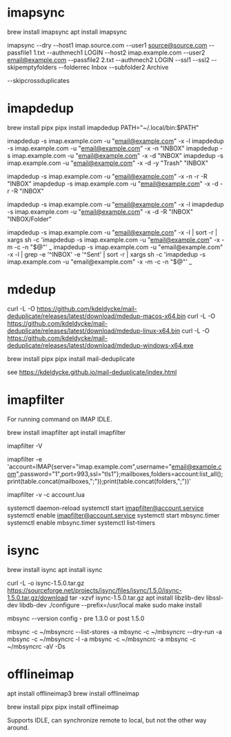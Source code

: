 
# imapsync

brew install imapsync
apt install imapsync

imapsync --dry --host1 imap.source.com --user1 source@source.com --passfile1 1.txt --authmech1 LOGIN --host2 imap.example.com --user2 email@example.com --passfile2 2.txt --authmech2 LOGIN --ssl1 --ssl2 --skipemptyfolders --folderrec Inbox --subfolder2 Archive 

--skipcrossduplicates

# imapdedup

brew install pipx
pipx install imapdedup
PATH="~/.local/bin:$PATH"

imapdedup -s imap.example.com -u "email@example.com" -x -l
imapdedup -s imap.example.com -u "email@example.com" -x -n "INBOX"
imapdedup -s imap.example.com -u "email@example.com" -x -d "INBOX"
imapdedup -s imap.example.com -u "email@example.com" -x -d -y "Trash" "INBOX"

imapdedup -s imap.example.com -u "email@example.com" -x -n -r -R "INBOX"
imapdedup -s imap.example.com -u "email@example.com" -x -d -r -R "INBOX"

imapdedup -s imap.example.com -u "email@example.com" -x -l
imapdedup -s imap.example.com -u "email@example.com" -x -d -R "INBOX" "INBOX/Folder"

imapdedup -s imap.example.com -u "email@example.com" -x -l | sort -r | xargs sh -c 'imapdedup -s imap.example.com -u "email@example.com" -x -m -c -n "$@"' _
imapdedup -s imap.example.com -u "email@example.com" -x -l | grep -e '^INBOX' -e '^Sent' | sort -r | xargs sh -c 'imapdedup -s imap.example.com -u "email@example.com" -x -m -c -n "$@"' _

# mdedup

curl -L -O https://github.com/kdeldycke/mail-deduplicate/releases/latest/download/mdedup-macos-x64.bin
curl -L -O https://github.com/kdeldycke/mail-deduplicate/releases/latest/download/mdedup-linux-x64.bin
curl -L -O https://github.com/kdeldycke/mail-deduplicate/releases/latest/download/mdedup-windows-x64.exe

brew install pipx
pipx install mail-deduplicate

see https://kdeldycke.github.io/mail-deduplicate/index.html

# imapfilter

For running command on IMAP IDLE.

brew install imapfilter
apt install imapfilter

imapfilter -V

imapfilter -e 'account=IMAP{server="imap.example.com",username="email@example.com",password="1",port=993,ssl="tls1"};mailboxes,folders=account:list_all();print(table.concat(mailboxes,";"));print(table.concat(folders,";"))'

imapfilter -v -c account.lua

systemctl daemon-reload
systemctl start imapfilter@account.service
systemctl enable imapfilter@account.service
systemctl start mbsync.timer
systemctl enable mbsync.timer
systemctl list-timers

# isync

brew install isync
apt install isync

curl -L -o isync-1.5.0.tar.gz https://sourceforge.net/projects/isync/files/isync/1.5.0/isync-1.5.0.tar.gz/download
tar -xzvf isync-1.5.0.tar.gz
apt install libzlib-dev libssl-dev libdb-dev
./configure --prefix=/usr/local
make
sudo make install

mbsync --version
config - pre 1.3.0 or post 1.5.0

mbsync -c ~/mbsyncrc --list-stores -a
mbsync -c ~/mbsyncrc --dry-run -a
mbsync -c ~/mbsyncrc -l -a
mbsync -c ~/mbsyncrc -a
mbsync -c ~/mbsyncrc -aV -Ds

# offlineimap

apt install offlineimap3
brew install offlineimap

brew install pipx
pipx install offlineimap

Supports IDLE, can synchronize remote to local, but not the other way around.
